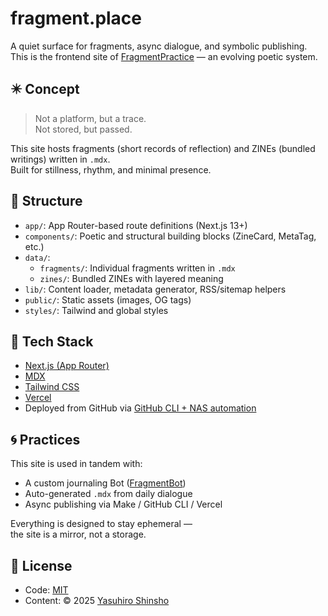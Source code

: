 # fragment.place

A quiet surface for fragments, async dialogue, and symbolic publishing.  
This is the frontend site of [FragmentPractice](https://fragment.place) — an evolving poetic system.

## ✴️ Concept

> Not a platform, but a trace.  
> Not stored, but passed.

This site hosts fragments (short records of reflection) and ZINEs (bundled writings) written in `.mdx`.  
Built for stillness, rhythm, and minimal presence.

## 📁 Structure

- `app/`: App Router-based route definitions (Next.js 13+)
- `components/`: Poetic and structural building blocks (ZineCard, MetaTag, etc.)
- `data/`:  
  - `fragments/`: Individual fragments written in `.mdx`  
  - `zines/`: Bundled ZINEs with layered meaning
- `lib/`: Content loader, metadata generator, RSS/sitemap helpers
- `public/`: Static assets (images, OG tags)
- `styles/`: Tailwind and global styles

## 🔧 Tech Stack

- [Next.js (App Router)](https://nextjs.org/)
- [MDX](https://mdxjs.com/)
- [Tailwind CSS](https://tailwindcss.com/)
- [Vercel](https://vercel.com/)
- Deployed from GitHub via [GitHub CLI + NAS automation](https://github.com/yasufrag)

## 🌀 Practices

This site is used in tandem with:
- A custom journaling Bot ([FragmentBot](https://fragment.place/bot))  
- Auto-generated `.mdx` from daily dialogue
- Async publishing via Make / GitHub CLI / Vercel

Everything is designed to stay ephemeral —  
the site is a mirror, not a storage.

## 📜 License

- Code: [MIT](./LICENSE)
- Content: © 2025 [Yasuhiro Shinsho](https://fragment.place/about)